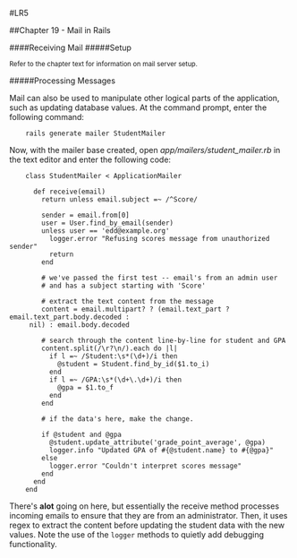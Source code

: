 #LR5

##Chapter 19 - Mail in Rails

####Receiving Mail
#####Setup

<sup>Refer to the chapter text for information on mail server setup.</sup>

#####Processing Messages

Mail can also be used to manipulate other logical parts of the application, such as updating database values. At the command prompt, enter the following command:

		rails generate mailer StudentMailer

Now, with the mailer base created, open *app/mailers/student_mailer.rb* in the text editor and enter the following code:

		class StudentMailer < ApplicationMailer

		  def receive(email)
		    return unless email.subject =~ /^Score/

		    sender = email.from[0]
		    user = User.find_by_email(sender)
		    unless user == 'edd@example.org'
		      logger.error "Refusing scores message from unauthorized sender"
		      return
		    end

		    # we've passed the first test -- email's from an admin user
		    # and has a subject starting with 'Score'

		    # extract the text content from the message
		    content = email.multipart? ? (email.text_part ? email.text_part.body.decoded :
		 nil) : email.body.decoded

		    # search through the content line-by-line for student and GPA
		    content.split(/\r?\n/).each do |l|
		      if l =~ /Student:\s*(\d+)/i then
		        @student = Student.find_by_id($1.to_i)
		      end
		      if l =~ /GPA:\s*(\d+\.\d+)/i then
		        @gpa = $1.to_f
		      end
		    end

		    # if the data's here, make the change.

		    if @student and @gpa
		      @student.update_attribute('grade_point_average', @gpa)
		      logger.info "Updated GPA of #{@student.name} to #{@gpa}"
		    else
		      logger.error "Couldn't interpret scores message"
		    end
		  end
		end

There's **alot** going on here, but essentially the receive method processes incoming emails to ensure that they are from an administrator. Then, it uses regex to extract the content before updating the student data with the new values. Note the use of the `logger` methods to quietly add debugging functionality.

